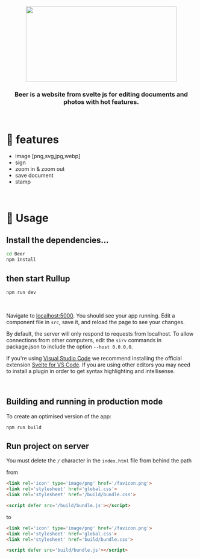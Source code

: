 <h1 align="center">
  <img src="https://user-images.githubusercontent.com/44419462/136058513-1415f408-4032-4bbb-8d69-077330f60cb8.png" width="400" height="200" />

</h1>

<h3 align="center">
  Beer is a website from svelte js for editing documents and photos with hot features.
</h3>

<br>


# 🍨 features
- image [png,svg,jpg,webp]
- sign
- zoom in & zoom out
- save document
- stamp

<br>

# 🍟 Usage
## Install the dependencies...
```bash
cd Beer
npm install
```


## then start Rullup
```bash
npm run dev
```
<br>

Navigate to [localhost:5000](http://localhost:5000). You should see your app running. Edit a component file in `src`, save it, and reload the page to see your changes.

By default, the server will only respond to requests from localhost. To allow connections from other computers, edit the `sirv` commands in package.json to include the option `--host 0.0.0.0`.

If you're using [Visual Studio Code](https://code.visualstudio.com/) we recommend installing the official extension [Svelte for VS Code](https://marketplace.visualstudio.com/items?itemName=svelte.svelte-vscode). If you are using other editors you may need to install a plugin in order to get syntax highlighting and intellisense.


<br>

## Building and running in production mode

To create an optimised version of the app:

```bash
npm run build
```

## Run project on server
You must delete the `/` character in the `index.html` file from behind the path

from
```html
<link rel='icon' type='image/png' href='/favicon.png'>
<link rel='stylesheet' href='global.css'>
<link rel='stylesheet' href='/build/bundle.css'>

<script defer src='/build/bundle.js'></script>
```
to
```html
<link rel='icon' type='image/png' href='/favicon.png'>
<link rel='stylesheet' href='global.css'>
<link rel='stylesheet' href='build/bundle.css'>

<script defer src='build/bundle.js'></script>
```
